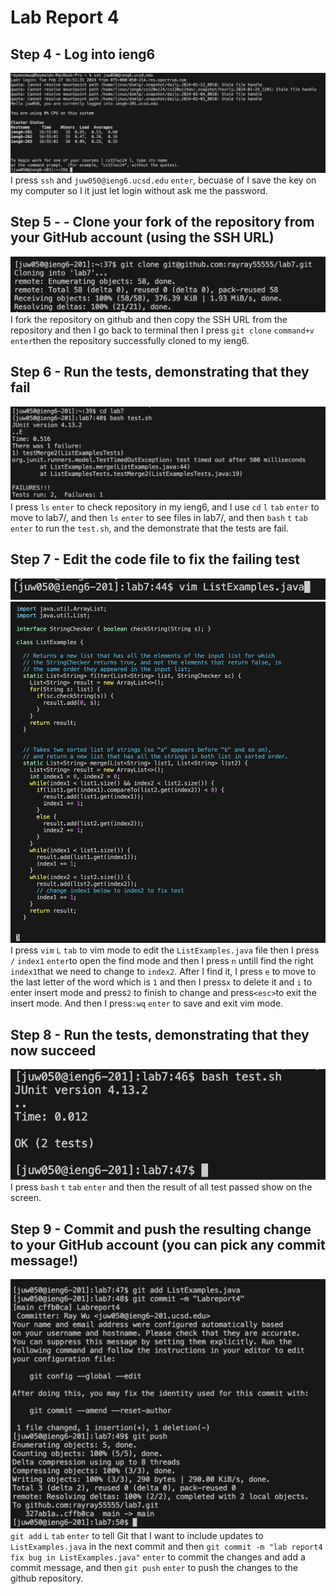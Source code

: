 # Lab Report 4
## Step 4 - Log into ieng6
![Image](lab40.png)  
I press ```ssh``` and ```juw050@ieng6.ucsd.edu``` ```enter```, becuase of I save the key on my computer so I it just let login without ask me the password.

## Step 5 - - Clone your fork of the repository from your GitHub account (using the SSH URL)  
![Image](lab41.png)  
I fork the repository on github and then copy the SSH URL from the repository and then I go back to terminal then I press ```git clone``` ```command+v``` ```enter```then the repository successfully cloned to my ieng6. 

## Step 6 - Run the tests, demonstrating that they fail  
![Image](lab42.png)  
I press ```ls``` ```enter``` to check repository in my ieng6, and I use ```cd``` ```l``` ```tab``` ```enter``` to move to lab7/, and then ```ls``` ```enter``` to see files in lab7/, and then ```bash``` ```t``` ```tab``` ```enter``` to run the ```test.sh```, and the demonstrate that the tests are fail.

## Step 7 - Edit the code file to fix the failing test  
![Image](lab43.png)  
![Image](lab44.png)  
I press ```vim``` ```L``` ```tab``` to vim mode to edit the `ListExamples.java` file
then I press ```/``` ```index1``` ```enter```to open the find mode and then I press ```n``` untill find the right `index1`that we need to change to `index2`. After I find it, I press ```e``` to move to the last letter of the word which is `1` and then I press```x``` to delete it and ```i``` to enter insert mode and press```2``` to finish to change and press`<esc>`to exit the insert mode. And then I press```:wq``` ```enter``` to save and exit vim mode.  

## Step 8 - Run the tests, demonstrating that they now succeed
![Image](lab45.png)  
I press ```bash``` ```t``` ```tab``` ```enter``` and then the result of all test passed show on the screen.  


## Step 9 - Commit and push the resulting change to your GitHub account (you can pick any commit message!)
![Image](lab46.png)
```git add``` ```L``` ```tab``` ```enter``` to tell Git that I want to include updates to `ListExamples.java` in the next commit and then ```git commit -m "lab report4 fix bug in ListExamples.java"``` ```enter``` to commit the changes and add a commit message, and then ```git push``` ```enter``` to push the changes to the github repository.  

